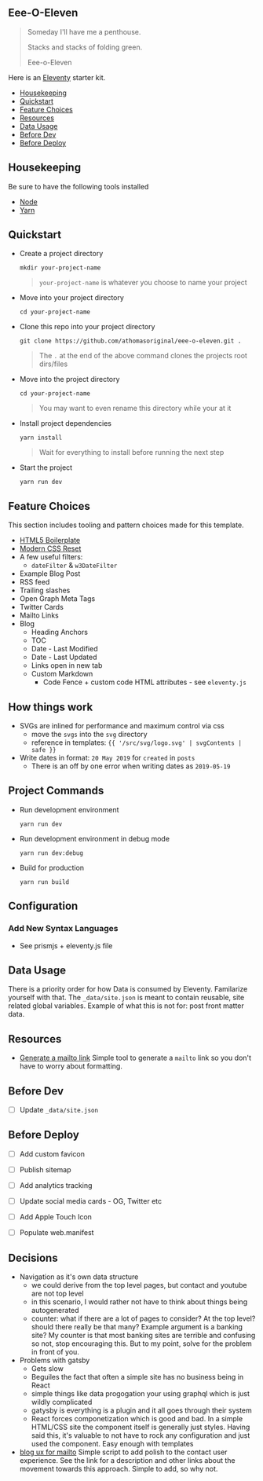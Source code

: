 ##  Eee-O-Eleven

> Someday I'll have me a penthouse.
>
> Stacks and stacks of folding green.
>
> Eee-o-Eleven

Here is an [Eleventy] starter kit.

- [Housekeeping]
- [Quickstart]
- [Feature Choices]
- [Resources]
- [Data Usage]
- [Before Dev]
- [Before Deploy]


## Housekeeping

Be sure to have the following tools installed

- [Node]
- [Yarn]

## Quickstart

- Create a project directory
  ```command
  mkdir your-project-name
  ```
  > `your-project-name` is whatever you choose to name your project
- Move into your project directory
  ```command
  cd your-project-name
  ```
- Clone this repo into your project directory
  ```command
  git clone https://github.com/athomasoriginal/eee-o-eleven.git .
  ```
  > The `.` at the end of the above command clones the projects root dirs/files
- Move into the project directory
  ```command
  cd your-project-name
  ```
  > You may want to even rename this directory while your at it
- Install project dependencies
  ```command
  yarn install
  ```
  > Wait for everything to install before running the next step
- Start the project
  ```command
  yarn run dev
  ```

## Feature Choices

This section includes tooling and pattern choices made for this template.

- [HTML5 Boilerplate]
- [Modern CSS Reset]
- A few useful filters:
  - `dateFilter` & `w3DateFilter`
- Example Blog Post
- RSS feed
- Trailing slashes
- Open Graph Meta Tags
- Twitter Cards
- Mailto Links
- Blog
  - Heading Anchors
  - TOC
  - Date - Last Modified
  - Date - Last Updated
  - Links open in new tab
  - Custom Markdown
    - Code Fence + custom code HTML attributes - see `eleventy.js`

## How things work

- SVGs are inlined for performance and maximum control via css
  - move the `svgs` into the `svg` directory
  - reference in templates: `{{ '/src/svg/logo.svg' | svgContents | safe }}`
- Write dates in format: `20 May 2019` for `created` in `posts`
  - There is an off by one error when writing dates as `2019-05-19` 

## Project Commands

- Run development environment
  ```command
  yarn run dev
  ```
- Run development environment in debug mode
  ```command
  yarn run dev:debug
  ```
- Build for production
  ```command
  yarn run build
  ```

## Configuration

### Add New Syntax Languages

- See prismjs + eleventy.js file

## Data Usage

There is a priority order for how Data is consumed by Eleventy.  Familarize yourself with that.  The `_data/site.json` is meant to contain reusable, site related global variables.  Example of what this is not for:  post front matter data.

## Resources

- [Generate a mailto link]
  Simple tool to generate a `mailto` link so you don't have to worry about formatting.

## Before Dev

- [ ] Update `_data/site.json`

## Before Deploy

- [ ] Add custom favicon
- [ ] Publish sitemap
- [ ] Add analytics tracking
- [ ] Update social media cards - OG, Twitter etc
- [ ] Add Apple Touch Icon
- [ ] Populate web.manifest


## Decisions

- Navigation as it's own data structure
  - we could derive from the top level pages, but contact and youtube are not top level
  - in this scenario, I would rather not have to think about things being autogenerated
  - counter:  what if there are a lot of pages to consider?  At the top level?  should there really be that many?  Example argument is a banking site?  My counter is that most banking sites are terrible and confusing so not, stop encouraging this.  But to my point, solve for the problem in front of you.
- Problems with gatsby
  - Gets slow
  - Beguiles the fact that often a simple site has no business being in React
  - simple things like data progogation your using graphql which is just wildly complicated
  - gatysby is everything is a plugin and it all goes through their system
  - React forces componetization which is good and bad.  In a simple HTML/CSS site the component itself is generally just styles.  Having said this, it's valuable to not have to rock any configuration and just used the component.  Easy enough with templates
- [blog ux for mailto]
  Simple script to add polish to the contact user experience.  See the link for a description and other links about the movement towards this approach.  Simple to add, so why not.

[Housekeeping]: #housekeeping
[Quickstart]: #quickstart
[Feature Choices]: #feature-choices
[Resources]: #resources
[Data Usage]: #data-usage
[Before Dev]: #before-dev
[Before Deploy]: #before-deploy



[Eleventy]: https://www.11ty.dev/
[Node]: https://nodejs.org/en/
[Yarn]: https://classic.yarnpkg.com/en/docs/install/
[HTML5 Boilerplate]: https://html5boilerplate.com/
[Modern CSS Reset]: https://github.com/andy-piccalilli/modern-css-reset
[Generate a mailto link]: https://mailtolink.me/
[blog ux for mailto]: https://css-tricks.com/offering-options-for-mailto-and-tel-links/
